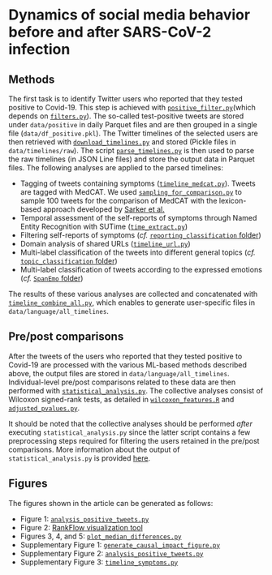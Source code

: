 # Dynamics of social media behavior before and after SARS-CoV-2 infection

## Methods 
The first task is to identify Twitter users who reported that they tested positive to Covid-19. This step is achieved with [`positive_filter.py`](https://github.com/digitalepidemiologylab/content_changes_paper/blob/main/positive_filter.py)(which depends on [`filters.py`](https://github.com/digitalepidemiologylab/content_changes_paper/blob/main/filters.py)).
The so-called test-positive tweets are stored under `data/positive` in daily Parquet files and are then grouped in a single file (`data/df_positive.pkl`). 
The Twitter timelines of the selected users are then retrieved with [`download_timelines.py`](https://github.com/digitalepidemiologylab/content_changes_paper/blob/main/download_timelines.py)  and stored (Pickle files in `data/timelines/raw`). 
The script [`parse_timelines.py`](https://github.com/digitalepidemiologylab/content_changes_paper/blob/main/parse_timelines.py) is then used to parse the raw timelines (in JSON Line files) and store the output data in Parquet files.
The following analyses are applied to the parsed timelines:
- Tagging of tweets containing symptoms ([`timeline_medcat.py`](https://github.com/digitalepidemiologylab/content_changes_paper/blob/main/timeline_medcat.py)). Tweets are tagged with MedCAT. We used [`sampling_for_comparison.py`](https://github.com/digitalepidemiologylab/content_changes_paper/blob/main/sampling_for_comparison.py)
 to sample 100 tweets for the comparison of MedCAT with the lexicon-based approach developed by [Sarker et al.](https://doi.org/10.1093/jamia/ocaa116)
- Temporal assessment of the self-reports of symptoms through Named Entity Recognition with SUTime ([`time_extract.py`](https://github.com/digitalepidemiologylab/content_changes_paper/blob/main/time_extract.py))
- Filtering self-reports of symptoms (*cf.* [`reporting_classification` folder](https://github.com/digitalepidemiologylab/content_changes_paper/tree/main/reporting_classification))
- Domain analysis of shared URLs ([`timeline_url.py`](https://github.com/digitalepidemiologylab/content_changes_paper/blob/main/timeline_url.py))
- Multi-label classification of the tweets into different general topics (*cf.* [`topic_classification` folder](https://github.com/digitalepidemiologylab/content_changes_paper/tree/main/topic_classification))
- Multi-label classification of tweets according to the expressed emotions (*cf.* [`SpanEmo` folder](https://github.com/digitalepidemiologylab/content_changes_paper/tree/main/SpanEmo))

The results of these various analyses are collected and concatenated with [`timeline_combine_all.py`](https://github.com/digitalepidemiologylab/content_changes_paper/blob/main/timeline_combine_all.py), which enables to generate user-specific files in `data/language/all_timelines`.

## Pre/post comparisons
After the tweets of the users who reported that they tested positive to Covid-19 are processed with the various ML-based methods described above, the output files are stored in `data/language/all_timelines`. Individual-level pre/post comparisons related to these data are then performed with [`statistical_analysis.py`](https://github.com/digitalepidemiologylab/content_changes_paper/blob/main/time_extract.py).
The collective analyses consist of Wilcoxon signed-rank tests, as detailed in [`wilcoxon_features.R`](https://github.com/digitalepidemiologylab/content_changes_paper/blob/main/wilcoxon_features.R) and [`adjusted_pvalues.py`](https://github.com/digitalepidemiologylab/content_changes_paper/blob/main/adjusted_pvalues.py).

It should be noted that the collective analyses should be performed *after* executing `statistical_analysis.py` since the latter script contains a few preprocessing steps required for filtering the users retained in the pre/post comparisons. More information about the output of `statistical_analysis.py` is provided [here](https://github.com/digitalepidemiologylab/content_changes_paper/tree/main/results_statistical_analysis).


## Figures
The figures shown in the article can be generated as follows:
- Figure 1: [`analysis_positive_tweets.py`](https://github.com/digitalepidemiologylab/content_changes_paper/blob/main/analysis_positive_tweets.py)
- Figure 2: [RankFlow visualization tool](https://labs.polsys.net/tools/rankflow/)
- Figures 3, 4, and 5: [`plot_median_differences.py`](https://github.com/digitalepidemiologylab/content_changes_paper/blob/main/plot_median_differences.py)
- Supplementary Figure 1: [`generate_causal_impact_figure.py`](https://github.com/digitalepidemiologylab/content_changes_paper/blob/main/generate_causal_impact_figure.py)
- Supplementary Figure 2: [`analysis_positive_tweets.py`](https://github.com/digitalepidemiologylab/content_changes_paper/blob/main/analysis_positive_tweets.py)
- Supplementary Figure 3: [`timeline_symptoms.py`](https://github.com/digitalepidemiologylab/content_changes_paper/blob/main/timeline_symptoms.py)
